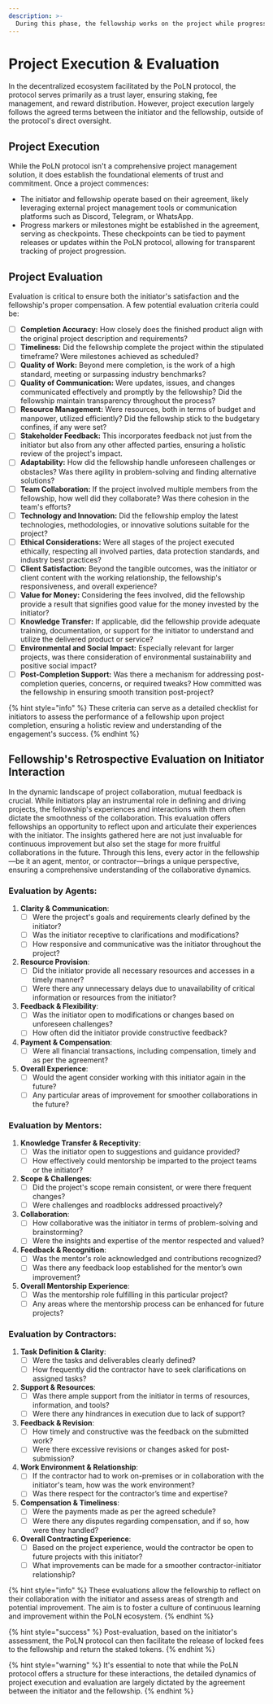 ```yaml
---
description: >-
  During this phase, the fellowship works on the project while progress is monitored. Evaluations from both sides ensure alignment and gauge satisfaction, guiding outcomes and rewards.
---
```


# **Project Execution & Evaluation**

In the decentralized ecosystem facilitated by the PoLN protocol, the protocol serves primarily as a trust layer, ensuring staking, fee management, and reward distribution. However, project execution largely follows the agreed terms between the initiator and the fellowship, outside of the protocol's direct oversight.

## **Project Execution**

While the PoLN protocol isn't a comprehensive project management solution, it does establish the foundational elements of trust and commitment. Once a project commences:

* The initiator and fellowship operate based on their agreement, likely leveraging external project management tools or communication platforms such as Discord, Telegram, or WhatsApp.
* Progress markers or milestones might be established in the agreement, serving as checkpoints. These checkpoints can be tied to payment releases or updates within the PoLN protocol, allowing for transparent tracking of project progression.

## **Project Evaluation**

Evaluation is critical to ensure both the initiator's satisfaction and the fellowship's proper compensation. A few potential evaluation criteria could be:

* [ ] **Completion Accuracy:** How closely does the finished product align with the original project description and requirements?
* [ ] **Timeliness:** Did the fellowship complete the project within the stipulated timeframe? Were milestones achieved as scheduled?
* [ ] **Quality of Work:** Beyond mere completion, is the work of a high standard, meeting or surpassing industry benchmarks?
* [ ] **Quality of Communication:** Were updates, issues, and changes communicated effectively and promptly by the fellowship? Did the fellowship maintain transparency throughout the process?
* [ ] **Resource Management:** Were resources, both in terms of budget and manpower, utilized efficiently? Did the fellowship stick to the budgetary confines, if any were set?
* [ ] **Stakeholder Feedback:** This incorporates feedback not just from the initiator but also from any other affected parties, ensuring a holistic review of the project's impact.
* [ ] **Adaptability:** How did the fellowship handle unforeseen challenges or obstacles? Was there agility in problem-solving and finding alternative solutions?
* [ ] **Team Collaboration:** If the project involved multiple members from the fellowship, how well did they collaborate? Was there cohesion in the team's efforts?
* [ ] **Technology and Innovation:** Did the fellowship employ the latest technologies, methodologies, or innovative solutions suitable for the project?
* [ ] **Ethical Considerations:** Were all stages of the project executed ethically, respecting all involved parties, data protection standards, and industry best practices?
* [ ] **Client Satisfaction:** Beyond the tangible outcomes, was the initiator or client content with the working relationship, the fellowship's responsiveness, and overall experience?
* [ ] **Value for Money:** Considering the fees involved, did the fellowship provide a result that signifies good value for the money invested by the initiator?
* [ ] **Knowledge Transfer:** If applicable, did the fellowship provide adequate training, documentation, or support for the initiator to understand and utilize the delivered product or service?
* [ ] **Environmental and Social Impact:** Especially relevant for larger projects, was there consideration of environmental sustainability and positive social impact?
* [ ] **Post-Completion Support:** Was there a mechanism for addressing post-completion queries, concerns, or required tweaks? How committed was the fellowship in ensuring smooth transition post-project?

{% hint style="info" %}
These criteria can serve as a detailed checklist for initiators to assess the performance of a fellowship upon project completion, ensuring a holistic review and understanding of the engagement's success.
{% endhint %}

## **Fellowship's Retrospective Evaluation on Initiator Interaction**&#x20;

In the dynamic landscape of project collaboration, mutual feedback is crucial. While initiators play an instrumental role in defining and driving projects, the fellowship's experiences and interactions with them often dictate the smoothness of the collaboration. This evaluation offers fellowships an opportunity to reflect upon and articulate their experiences with the initiator. The insights gathered here are not just invaluable for continuous improvement but also set the stage for more fruitful collaborations in the future. Through this lens, every actor in the fellowship—be it an agent, mentor, or contractor—brings a unique perspective, ensuring a comprehensive understanding of the collaborative dynamics.

### Evaluation by Agents:

1. **Clarity & Communication**:
   * [ ] Were the project's goals and requirements clearly defined by the initiator?
   * [ ] Was the initiator receptive to clarifications and modifications?
   * [ ] How responsive and communicative was the initiator throughout the project?
2. **Resource Provision**:
   * [ ] Did the initiator provide all necessary resources and accesses in a timely manner?
   * [ ] Were there any unnecessary delays due to unavailability of critical information or resources from the initiator?
3. **Feedback & Flexibility**:
   * [ ] Was the initiator open to modifications or changes based on unforeseen challenges?
   * [ ] How often did the initiator provide constructive feedback?
4. **Payment & Compensation**:
   * [ ] Were all financial transactions, including compensation, timely and as per the agreement?
5. **Overall Experience**:
   * [ ] Would the agent consider working with this initiator again in the future?
   * [ ] Any particular areas of improvement for smoother collaborations in the future?

### Evaluation by Mentors:

1. **Knowledge Transfer & Receptivity**:
   * [ ] Was the initiator open to suggestions and guidance provided?
   * [ ] How effectively could mentorship be imparted to the project teams or the initiator?
2. **Scope & Challenges**:
   * [ ] Did the project's scope remain consistent, or were there frequent changes?
   * [ ] Were challenges and roadblocks addressed proactively?
3. **Collaboration**:
   * [ ] How collaborative was the initiator in terms of problem-solving and brainstorming?
   * [ ] Were the insights and expertise of the mentor respected and valued?
4. **Feedback & Recognition**:
   * [ ] Was the mentor's role acknowledged and contributions recognized?
   * [ ] Was there any feedback loop established for the mentor’s own improvement?
5. **Overall Mentorship Experience**:
   * [ ] Was the mentorship role fulfilling in this particular project?
   * [ ] Any areas where the mentorship process can be enhanced for future projects?

### Evaluation by Contractors:

1. **Task Definition & Clarity**:
   * [ ] Were the tasks and deliverables clearly defined?
   * [ ] How frequently did the contractor have to seek clarifications on assigned tasks?
2. **Support & Resources**:
   * [ ] Was there ample support from the initiator in terms of resources, information, and tools?
   * [ ] Were there any hindrances in execution due to lack of support?
3. **Feedback & Revision**:
   * [ ] How timely and constructive was the feedback on the submitted work?
   * [ ] Were there excessive revisions or changes asked for post-submission?
4. **Work Environment & Relationship**:
   * [ ] If the contractor had to work on-premises or in collaboration with the initiator's team, how was the work environment?
   * [ ] Was there respect for the contractor’s time and expertise?
5. **Compensation & Timeliness**:
   * [ ] Were the payments made as per the agreed schedule?
   * [ ] Were there any disputes regarding compensation, and if so, how were they handled?
6. **Overall Contracting Experience**:
   * [ ] Based on the project experience, would the contractor be open to future projects with this initiator?
   * [ ] What improvements can be made for a smoother contractor-initiator relationship?

{% hint style="info" %}
These evaluations allow the fellowship to reflect on their collaboration with the initiator and assess areas of strength and potential improvement. The aim is to foster a culture of continuous learning and improvement within the PoLN ecosystem.
{% endhint %}

{% hint style="success" %}
Post-evaluation, based on the initiator's assessment, the PoLN protocol can then facilitate the release of locked fees to the fellowship and return the staked tokens.
{% endhint %}

{% hint style="warning" %}
It's essential to note that while the PoLN protocol offers a structure for these interactions, the detailed dynamics of project execution and evaluation are largely dictated by the agreement between the initiator and the fellowship.
{% endhint %}
